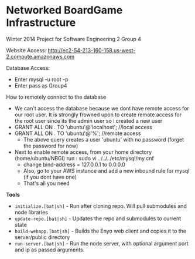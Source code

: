 Networked BoardGame Infrastructure
====

Winter 2014 Project for Software Engineering 2 Group 4

Website Access: http://ec2-54-213-160-158.us-west-2.compute.amazonaws.com

Database Access:
* Enter mysql -u root -p
* Enter pass as Group4

How to remotely connect to the database
- We can't access the database because we dont have remote access
for our root user. It is strongly frowned upon to create remote access
for the root user since its the admin user so i created a new user
- GRANT ALL ON *.* TO 'ubuntu'@'localhost'; //local access
- GRANT ALL ON *.* TO 'ubuntu'@'%'; //remote access
	- The above query creates a user 'ubuntu' with no password (forget the password for now)
- Next to enable remote access, from your home directory (home/ubuntu/NBGI) run :
	sudo vi ../../../etc/mysql/my.cnf
	- change bind-address = 127.0.0.1 to 0.0.0.0
	- Also, go to your AWS instance and add a new inbound rule for mysql (if you
	dont have one)
	- That's all you need

**Tools**
* `initialize.[bat|sh]` - Run after cloning repo. Will pull submodules and node libraries
* `update-repo.[bat|sh]` - Updates the repo and submodules to current state
* `build-webapp.[bat|sh]` - Builds the Enyo web client and copies it to the server/public directory
* `run-server.[bat|sh]` - Run the node server, with optional argument port and ip as passed arguments.
